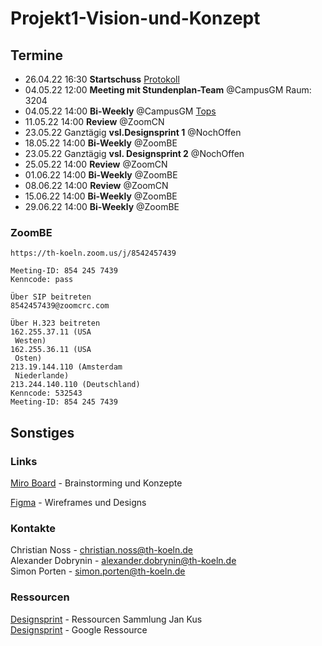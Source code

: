 # Projekt1-Vision-und-Konzept

## Termine

- 26.04.22 16:30 **Startschuss** [Protokoll](./protokolle/00_Prot_26-04-22.md)
- 04.05.22 12:00 **Meeting mit Stundenplan-Team** @CampusGM Raum: 3204
- 04.05.22 14:00 **Bi-Weekly** @CampusGM [Tops](./protokolle/01_Prot_04-05-22.md) 
- 11.05.22 14:00 **Review** @ZoomCN
- 23.05.22 Ganztägig **vsl.Designsprint 1** @NochOffen
- 18.05.22 14:00 **Bi-Weekly** @ZoomBE
- 23.05.22 Ganztägig **vsl. Designsprint 2** @NochOffen
- 25.05.22 14:00 **Review** @ZoomCN
- 01.06.22 14:00 **Bi-Weekly** @ZoomBE
- 08.06.22 14:00 **Review** @ZoomCN
- 15.06.22 14:00 **Bi-Weekly** @ZoomBE
- 29.06.22 14:00 **Bi-Weekly** @ZoomBE

### ZoomBE
```
https://th-koeln.zoom.us/j/8542457439

Meeting-ID: 854 245 7439
Kenncode: pass

Über SIP beitreten
8542457439@zoomcrc.com

Über H.323 beitreten
162.255.37.11 (USA
 Westen)
162.255.36.11 (USA
 Osten)
213.19.144.110 (Amsterdam
 Niederlande)
213.244.140.110 (Deutschland)
Kenncode: 532543
Meeting-ID: 854 245 7439
```

## Sonstiges
### Links

[Miro Board](https://miro.com/app/board/o9J_kgMy_lc=/) - Brainstorming und Konzepte

[Figma](https://www.figma.com/file/053NZq1L2kvTOmeXZW9iS0/P1-Vision-und-Konzept-team-library?node-id=0%3A1) - Wireframes und Designs

### Kontakte

Christian Noss - christian.noss@th-koeln.de  
Alexander Dobrynin - alexander.dobrynin@th-koeln.de  
Simon Porten - simon.porten@th-koeln.de  


### Ressourcen

[Designsprint](https://koos.github.io/mi-master-vuk/) - Ressourcen Sammlung Jan Kus   
[Designsprint](https://designsprintkit.withgoogle.com/methodology/overview) - Google Ressource
